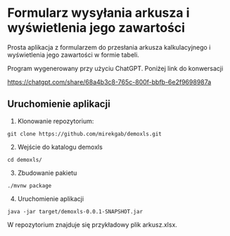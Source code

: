 # Formularz wysyłania arkusza i wyświetlenia jego zawartości

Prosta aplikacja z formularzem do przesłania arkusza kalkulacyjnego i wyświetlenia jego zawartości w formie tabeli.

Program wygenerowany przy użyciu ChatGPT. Poniżej link do konwersacji

https://chatgpt.com/share/68a4b3c8-765c-800f-bbfb-6e2f9698987a

## Uruchomienie aplikacji

1. Klonowanie repozytorium:

```shell
git clone https://github.com/mirekgab/demoxls.git
```

2. Wejście do katalogu demoxls

```shell
cd demoxls/
```

3. Zbudowanie pakietu

```shell
./mvnw package
```

4. Uruchomienie aplikacji

```shell
java -jar target/demoxls-0.0.1-SNAPSHOT.jar
```

W repozytorium znajduje się przykładowy plik arkusz.xlsx.
